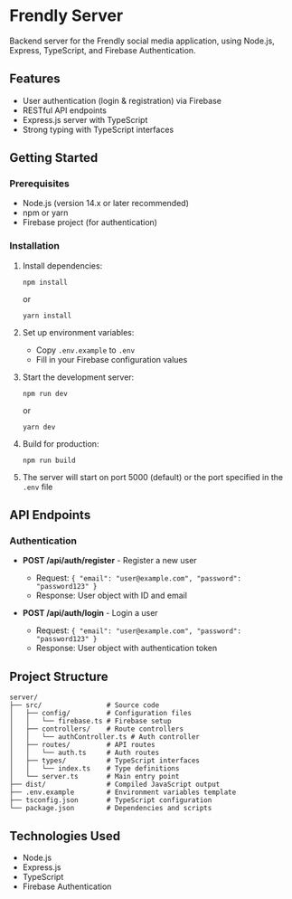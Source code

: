 # Frendly Server

Backend server for the Frendly social media application, using Node.js, Express, TypeScript, and Firebase Authentication.

## Features

- User authentication (login & registration) via Firebase
- RESTful API endpoints
- Express.js server with TypeScript
- Strong typing with TypeScript interfaces

## Getting Started

### Prerequisites

- Node.js (version 14.x or later recommended)
- npm or yarn
- Firebase project (for authentication)

### Installation

1. Install dependencies:

   ```
   npm install
   ```

   or

   ```
   yarn install
   ```

2. Set up environment variables:

   - Copy `.env.example` to `.env`
   - Fill in your Firebase configuration values

3. Start the development server:

   ```
   npm run dev
   ```

   or

   ```
   yarn dev
   ```

4. Build for production:

   ```
   npm run build
   ```

5. The server will start on port 5000 (default) or the port specified in the `.env` file

## API Endpoints

### Authentication

- **POST /api/auth/register** - Register a new user

  - Request: `{ "email": "user@example.com", "password": "password123" }`
  - Response: User object with ID and email

- **POST /api/auth/login** - Login a user
  - Request: `{ "email": "user@example.com", "password": "password123" }`
  - Response: User object with authentication token

## Project Structure

```
server/
├── src/                # Source code
│   ├── config/         # Configuration files
│   │   └── firebase.ts # Firebase setup
│   ├── controllers/    # Route controllers
│   │   └── authController.ts # Auth controller
│   ├── routes/         # API routes
│   │   └── auth.ts     # Auth routes
│   ├── types/          # TypeScript interfaces
│   │   └── index.ts    # Type definitions
│   └── server.ts       # Main entry point
├── dist/               # Compiled JavaScript output
├── .env.example        # Environment variables template
├── tsconfig.json       # TypeScript configuration
└── package.json        # Dependencies and scripts
```

## Technologies Used

- Node.js
- Express.js
- TypeScript
- Firebase Authentication
